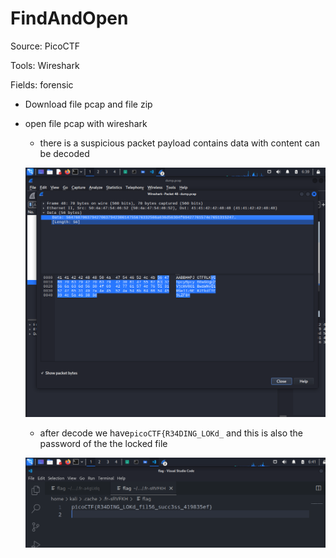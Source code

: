 # FindAndOpen

Source: PicoCTF

Tools: Wireshark

Fields: forensic

- Download file pcap and file zip
- open file pcap with wireshark
    - there is a suspicious packet payload contains data with content can be decoded
    
    ![Untitled](Untitled.png)
    
    - after decode we have`picoCTF{R34DING_LOKd_` and this is also the password of the the locked file
    
    ![Untitled](Untitled%201.png)
